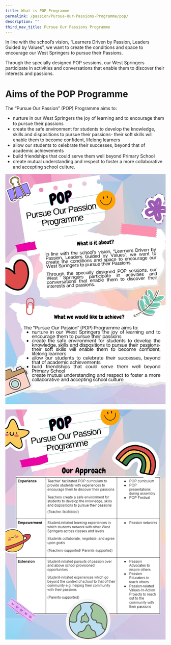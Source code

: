 ```yaml
---
title: What is POP Programme
permalink: /passion/Pursue-Our-Passions-Programme/pop/
description: ""
third_nav_title: Pursue Our Passions Programme
---
```

In line with the school’s vision, “Learners Driven by Passion, Leaders Guided by Values”, we want to create the conditions and space to encourage our West Springers to pursue their Passions.

Through the specially designed POP sessions, our West Springers participate in activities and conversations that enable them to discover their interests and passions.


# **Aims of the POP Programme**

The “Pursue Our Passion” (POP) Programme aims to:
*   nurture in our West Springers the joy of learning and to encourage them to pursue their passions
*   create the safe environment for students to develop the knowledge, skills and dispositions to pursue their passions- their soft skills will enable them to become confident, lifelong learners
*   allow our students to celebrate their successes, beyond that of academic achievements
*   build friendships that could serve them well beyond Primary School
*   create mutual understanding and respect to foster a more collaborative and accepting school culture.

![](/images/POP/POPwriteup1.jpg)

![](/images/POP/popwriteup2.jpg)